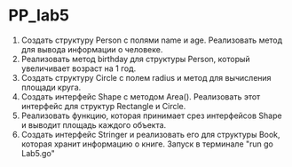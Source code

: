 # PP_lab5
1. Создать структуру Person с полями name и age. Реализовать метод для вывода информации о человеке.
2. Реализовать метод birthday для структуры Person, который увеличивает возраст на 1 год.
3. Создать структуру Circle с полем radius и метод для вычисления площади круга.
4. Создать интерфейс Shape с методом Area(). Реализовать этот интерфейс для структур Rectangle и Circle.
5. Реализовать функцию, которая принимает срез интерфейсов Shape и выводит площадь каждого объекта.
6. Создать интерфейс Stringer и реализовать его для структуры Book, которая хранит информацию о книге.
Запуск в терминале "run go Lab5.go"